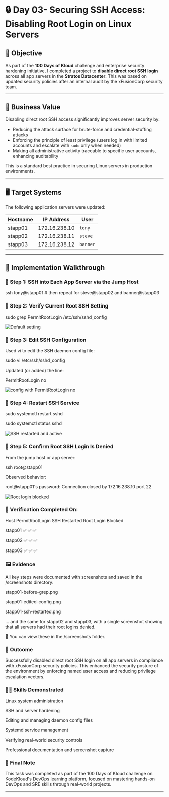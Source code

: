# 🔒 Day 03- Securing SSH Access: Disabling Root Login on Linux Servers

## 🧠 Objective

As part of the **100 Days of Kloud** challenge and enterprise security hardening initiative, I completed a project to **disable direct root SSH login** across all app servers in the **Stratos Datacenter**. This was based on updated security policies after an internal audit by the xFusionCorp security team.

---

## 💼 Business Value

Disabling direct root SSH access significantly improves server security by:

- Reducing the attack surface for brute-force and credential-stuffing attacks
- Enforcing the principle of least privilege (users log in with limited accounts and escalate with `sudo` only when needed)
- Making all administrative activity traceable to specific user accounts, enhancing auditability

This is a standard best practice in securing Linux servers in production environments.

---

## 🖥️ Target Systems

The following application servers were updated:

| Hostname   | IP Address      | User         |
|------------|------------------|--------------|
| stapp01    | 172.16.238.10    | `tony`       |
| stapp02    | 172.16.238.11    | `steve`      |
| stapp03    | 172.16.238.12    | `banner`     |

---

## 🔧 Implementation Walkthrough

### 🔹 Step 1: SSH into Each App Server via the Jump Host

ssh tony@stapp01    # then repeat for steve@stapp02 and banner@stapp03

### 🔹 Step 2: Verify Current Root SSH Setting
sudo grep PermitRootLogin /etc/ssh/sshd_config

![Default setting](./screenshots/stapp01-before-grep.png)

### 🔹 Step 3: Edit SSH Configuration
Used vi to edit the SSH daemon config file:

sudo vi /etc/ssh/sshd_config

Updated (or added) the line:

PermitRootLogin no

![config with PermitRootLogin no](./screenshots/stapp01-edited-config.png)

### 🔹 Step 4: Restart SSH Service
sudo systemctl restart sshd

sudo systemctl status sshd

![SSH restarted and active](./screenshots/stapp01-ssh-restarted.png)


### 🔹 Step 5: Confirm Root SSH Login Is Denied
From the jump host or app server:

ssh root@stapp01

Observed behavior:

root@stapp01's password:
Connection closed by 172.16.238.10 port 22


![Root login blocked](./screenshots/all-servers-root-denied.png)

### 🧪 Verification Completed On:
Host	PermitRootLogin	SSH Restarted	Root Login Blocked

stapp01	✅	✅	✅

stapp02	✅	✅	✅

stapp03	✅	✅	✅

### 🖼️ Evidence
All key steps were documented with screenshots and saved in the /screenshots directory:

stapp01-before-grep.png

stapp01-edited-config.png

stapp01-ssh-restarted.png

... and the same for stapp02 and stapp03, with a single screenshot showing that all servers had their root logins denied.

📂 You can view these in the /screenshots folder.

### 🏁 Outcome
Successfully disabled direct root SSH login on all app servers in compliance with xFusionCorp security policies. This enhanced the security posture of the environment by enforcing named user access and reducing privilege escalation vectors.

### 👨‍💻 Skills Demonstrated
Linux system administration

SSH and server hardening

Editing and managing daemon config files

Systemd service management

Verifying real-world security controls

Professional documentation and screenshot capture

### 📣 Final Note
This task was completed as part of the 100 Days of Kloud challenge on KodeKloud's DevOps learning platform, focused on mastering hands-on DevOps and SRE skills through real-world projects.


---
